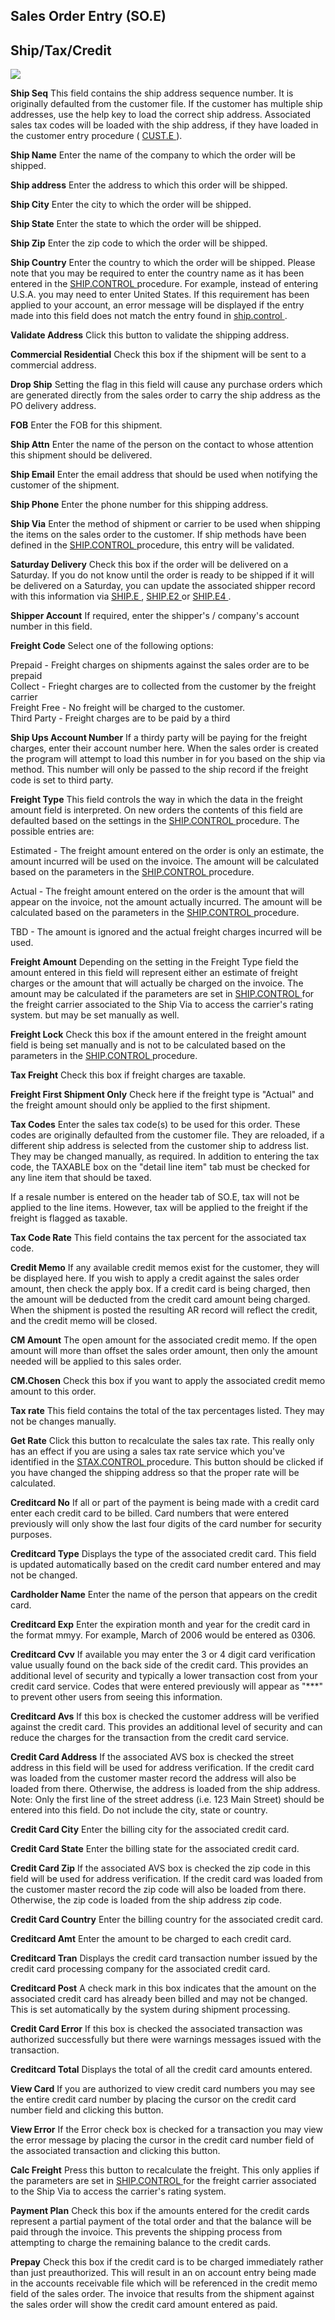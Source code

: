 ##  Sales Order Entry (SO.E)

<PageHeader />

##  Ship/Tax/Credit

![](./SO-E-4.jpg)

**Ship Seq** This field contains the ship address sequence number. It is originally defaulted from the customer file. If the customer has multiple ship addresses, use the help key to load the correct ship address. Associated sales tax codes will be loaded with the ship address, if they have loaded in the customer entry procedure ( [ CUST.E ](../../../../../../../../rover/AP-OVERVIEW/AP-ENTRY/ACCT-CONTROL/ACCT-CONTROL-1/ar-e/CUST-E) ).   
  
**Ship Name** Enter the name of the company to which the order will be
shipped.  
  
**Ship address** Enter the address to which this order will be shipped.  
  
**Ship City** Enter the city to which the order will be shipped.  
  
**Ship State** Enter the state to which the order will be shipped.  
  
**Ship Zip** Enter the zip code to which the order will be shipped.  
  
**Ship Country** Enter the country to which the order will be shipped. Please note that you may be required to enter the country name as it has been entered in the [ SHIP.CONTROL ](../../../../../../../../rover/AP-OVERVIEW/AP-ENTRY/AP-E/AP-E-1/MSHIP-E/MSHIP-E-1/SHIP-CONTROL) procedure. For example, instead of entering U.S.A. you may need to enter United States. If this requirement has been applied to your account, an error message will be displayed if the entry made into this field does not match the entry found in [ ship.control ](../../../../../../../../rover/AP-OVERVIEW/AP-ENTRY/ACCT-CONTROL/ACCT-CONTROL-1/ar-e/CUST-E/CUST-E-8/ship-control) .   
  
**Validate Address** Click this button to validate the shipping address.  
  
**Commercial Residential** Check this box if the shipment will be sent to a
commercial address.  
  
**Drop Ship** Setting the flag in this field will cause any purchase orders
which are generated directly from the sales order to carry the ship address as
the PO delivery address.  
  
**FOB** Enter the FOB for this shipment.  
  
**Ship Attn** Enter the name of the person on the contact to whose attention
this shipment should be delivered.  
  
**Ship Email** Enter the email address that should be used when notifying the
customer of the shipment.  
  
**Ship Phone** Enter the phone number for this shipping address.  
  
**Ship Via** Enter the method of shipment or carrier to be used when shipping the items on the sales order to the customer. If ship methods have been defined in the [ SHIP.CONTROL ](../../../../../../../../rover/AP-OVERVIEW/AP-ENTRY/AP-E/AP-E-1/MSHIP-E/MSHIP-E-1/SHIP-CONTROL) procedure, this entry will be validated.   
  
**Saturday Delivery** Check this box if the order will be delivered on a Saturday. If you do not know until the order is ready to be shipped if it will be delivered on a Saturday, you can update the associated shipper record with this information via [ SHIP.E ](SHIP-E/README.md) , [ SHIP.E2 ](SHIP-E2/README.md) or [ SHIP.E4 ](SHIP-E4/README.md) .   
  
**Shipper Account** If required, enter the shipper's / company's account
number in this field.  
  
**Freight Code** Select one of the following options:  
  
Prepaid - Freight charges on shipments against the sales order are to be
prepaid  
Collect - Frieght charges are to collected from the customer by the freight
carrier  
Freight Free - No freight will be charged to the customer.  
Third Party - Freight charges are to be paid by a third  
  
**Ship Ups Account Number** If a thirdy party will be paying for the freight
charges, enter their account number here. When the sales order is created the
program will attempt to load this number in for you based on the ship via
method. This number will only be passed to the ship record if the freight code
is set to third party.  
  
**Freight Type** This field controls the way in which the data in the freight amount field is interpreted. On new orders the contents of this field are defaulted based on the settings in the [ SHIP.CONTROL ](../../../../../../../../rover/AP-OVERVIEW/AP-ENTRY/AP-E/AP-E-1/MSHIP-E/MSHIP-E-1/SHIP-CONTROL) procedure. The possible entries are:   
  
Estimated - The freight amount entered on the order is only an estimate, the amount incurred will be used on the invoice. The amount will be calculated based on the parameters in the [ SHIP.CONTROL ](../../../../../../../../rover/AP-OVERVIEW/AP-ENTRY/AP-E/AP-E-1/MSHIP-E/MSHIP-E-1/SHIP-CONTROL) procedure.   
  
Actual - The freight amount entered on the order is the amount that will appear on the invoice, not the amount actually incurred. The amount will be calculated based on the parameters in the [ SHIP.CONTROL ](../../../../../../../../rover/AP-OVERVIEW/AP-ENTRY/AP-E/AP-E-1/MSHIP-E/MSHIP-E-1/SHIP-CONTROL) procedure.   
  
TBD - The amount is ignored and the actual freight charges incurred will be
used.  
  
**Freight Amount** Depending on the setting in the Freight Type field the amount entered in this field will represent either an estimate of freight charges or the amount that will actually be charged on the invoice. The amount may be calculated if the parameters are set in [ SHIP.CONTROL ](../../../../../../../../rover/AP-OVERVIEW/AP-ENTRY/AP-E/AP-E-1/MSHIP-E/MSHIP-E-1/SHIP-CONTROL) for the freight carrier associated to the Ship Via to access the carrier's rating system. but may be set manually as well.   
  
**Freight Lock** Check this box if the amount entered in the freight amount field is being set manually and is not to be calculated based on the parameters in the [ SHIP.CONTROL ](../../../../../../../../rover/AP-OVERVIEW/AP-ENTRY/AP-E/AP-E-1/MSHIP-E/MSHIP-E-1/SHIP-CONTROL) procedure.   
  
**Tax Freight** Check this box if freight charges are taxable.  
  
**Freight First Shipment Only** Check here if the freight type is "Actual" and
the freight amount should only be applied to the first shipment.  
  
**Tax Codes** Enter the sales tax code(s) to be used for this order. These
codes are originally defaulted from the customer file. They are reloaded, if a
different ship address is selected from the customer ship to address list.
They may be changed manually, as required. In addition to entering the tax
code, the TAXABLE box on the "detail line item" tab must be checked for any
line item that should be taxed.  
  
If a resale number is entered on the header tab of SO.E, tax will not be
applied to the line items. However, tax will be applied to the freight if the
freight is flagged as taxable.  
  
**Tax Code Rate** This field contains the tax percent for the associated tax
code.  
  
**Credit Memo** If any available credit memos exist for the customer, they
will be displayed here. If you wish to apply a credit against the sales order
amount, then check the apply box. If a credit card is being charged, then the
amount will be deducted from the credit card amount being charged. When the
shipment is posted the resulting AR record will reflect the credit, and the
credit memo will be closed.  
  
**CM Amount** The open amount for the associated credit memo. If the open
amount will more than offset the sales order amount, then only the amount
needed will be applied to this sales order.  
  
**CM.Chosen** Check this box if you want to apply the associated credit memo
amount to this order.  
  
**Tax rate** This field contains the total of the tax percentages listed. They
may not be changes manually.  
  
**Get Rate** Click this button to recalculate the sales tax rate. This really only has an effect if you are using a sales tax rate service which you've identified in the [ STAX.CONTROL ](STAX-CONTROL/README.md) procedure. This button should be clicked if you have changed the shipping address so that the proper rate will be calculated.   
  
**Creditcard No** If all or part of the payment is being made with a credit
card enter each credit card to be billed. Card numbers that were entered
previously will only show the last four digits of the card number for security
purposes.  
  
**Creditcard Type** Displays the type of the associated credit card. This
field is updated automatically based on the credit card number entered and may
not be changed.  
  
**Cardholder Name** Enter the name of the person that appears on the credit
card.  
  
**Creditcard Exp** Enter the expiration month and year for the credit card in
the format mmyy. For example, March of 2006 would be entered as 0306.  
  
**Creditcard Cvv** If available you may enter the 3 or 4 digit card
verification value usually found on the back side of the credit card. This
provides an additional level of security and typically a lower transaction
cost from your credit card service. Codes that were entered previously will
appear as "***" to prevent other users from seeing this information.  
  
**Creditcard Avs** If this box is checked the customer address will be
verified against the credit card. This provides an additional level of
security and can reduce the charges for the transaction from the credit card
service.  
  
**Credit Card Address** If the associated AVS box is checked the street
address in this field will be used for address verification. If the credit
card was loaded from the customer master record the address will also be
loaded from there. Otherwise, the address is loaded from the ship address.
Note: Only the first line of the street address (i.e. 123 Main Street) should
be entered into this field. Do not include the city, state or country.  
  
**Credit Card City** Enter the billing city for the associated credit card.  
  
**Credit Card State** Enter the billing state for the associated credit card.  
  
**Credit Card Zip** If the associated AVS box is checked the zip code in this
field will be used for address verification. If the credit card was loaded
from the customer master record the zip code will also be loaded from there.
Otherwise, the zip code is loaded from the ship address zip code.  
  
**Credit Card Country** Enter the billing country for the associated credit
card.  
  
**Creditcard Amt** Enter the amount to be charged to each credit card.  
  
**Creditcard Tran** Displays the credit card transaction number issued by the
credit card processing company for the associated credit card.  
  
**Creditcard Post** A check mark in this box indicates that the amount on the
associated credit card has already been billed and may not be changed. This is
set automatically by the system during shipment processing.  
  
**Credit Card Error** If this box is checked the associated transaction was
authorized successfully but there were warnings messages issued with the
transaction.  
  
**Creditcard Total** Displays the total of all the credit card amounts
entered.  
  
**View Card** If you are authorized to view credit card numbers you may see
the entire credit card number by placing the cursor on the credit card number
field and clicking this button.  
  
**View Error** If the Error check box is checked for a transaction you may
view the error message by placing the cursor in the credit card number field
of the associated transaction and clicking this button.  
  
**Calc Freight** Press this button to recalculate the freight. This only applies if the parameters are set in [ SHIP.CONTROL ](../../../../../../../../rover/AP-OVERVIEW/AP-ENTRY/AP-E/AP-E-1/MSHIP-E/MSHIP-E-1/SHIP-CONTROL) for the freight carrier associated to the Ship Via to access the carrier's rating system.   
  
**Payment Plan** Check this box if the amounts entered for the credit cards
represent a partial payment of the total order and that the balance will be
paid through the invoice. This prevents the shipping process from attempting
to charge the remaining balance to the credit cards.  
  
**Prepay** Check this box if the credit card is to be charged immediately
rather than just preauthorized. This will result in an on account entry being
made in the accounts receivable file which will be referenced in the credit
memo field of the sales order. The invoice that results from the shipment
against the sales order will show the credit card amount entered as paid.  
  
  
<badge text= "Version 8.10.57" vertical="middle" />

<PageFooter />